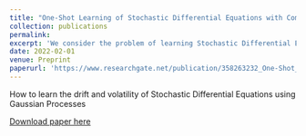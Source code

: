 ```yaml
---
title: "One-Shot Learning of Stochastic Differential Equations with Computational Graph Completion"
collection: publications
permalink: 
excerpt: 'We consider the problem of learning Stochastic Differential Equations of the form dXt = f (Xt)dt + σ(Xt)dWt from one sample trajectory using Gaussian Processes.'
date: 2022-02-01
venue: Preprint
paperurl: 'https://www.researchgate.net/publication/358263232_One-Shot_Learning_of_Stochastic_Differential_Equations_with_Computational_Graph_Completion'
---
```

How to learn the drift and volatility of Stochastic Differential Equations using Gaussian Processes 

[Download paper here](https://www.researchgate.net/publication/358263232_One-Shot_Learning_of_Stochastic_Differential_Equations_with_Computational_Graph_Completion/link/61f8fd2b11a1090a79c707ca/download)

